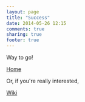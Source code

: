 ```yaml
---
layout: page
title: "Success"
date: 2014-05-26 12:15
comments: true
sharing: true
footer: true
---
```


Way to go! 

[Home](http://sshchicago.org/)

Or, if you're really interested,

[Wiki](http://wiki.sshchicago.org/)
